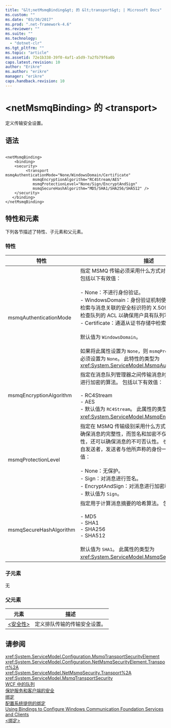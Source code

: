 ```yaml
---
title: "&lt;netMsmqBinding&gt; 的 &lt;transport&gt; | Microsoft Docs"
ms.custom: ""
ms.date: "03/30/2017"
ms.prod: ".net-framework-4.6"
ms.reviewer: ""
ms.suite: ""
ms.technology: 
  - "dotnet-clr"
ms.tgt_pltfrm: ""
ms.topic: "article"
ms.assetid: 72e1b338-39f0-4af1-a5d9-7a2fb79f6a0b
caps.latest.revision: 10
author: "Erikre"
ms.author: "erikre"
manager: "erikre"
caps.handback.revision: 10
---
```

# &lt;netMsmqBinding&gt; 的 &lt;transport&gt;
定义传输安全设置。  
  
## 语法  
  
```  
  
<netMsmqBinding>  
    <binding>  
    <security>  
         <transport msmqAuthenticationMode="None/WindowsDomain/Certificate"  
            msmqEncryptionAlgorithm="RC4Stream/AES"  
            msmqProtectionLevel="None/Sign/EncryptAndSign"  
            msmqSecureHashAlgorithm="MD5/SHA1/SHA256/SHA512" />  
    </security>  
   </binding>  
</netMsmqBinding>  
```  
  
## 特性和元素  
 下列各节描述了特性、子元素和父元素。  
  
### 特性  
  
|特性|描述|  
|--------|--------|  
|msmqAuthenticationMode|指定 MSMQ 传输必须采用什么方式对消息进行身份验证。  包括以下有效值：<br /><br /> -   None：不进行身份验证。<br />-   WindowsDomain：身份验证机制使用 Active Directory 检索与消息关联的安全标识符的 X.509 证书。  然后使用它来检查队列的 ACL 以确保用户具有队列写权限。<br />-   Certificate：通道从证书存储中检索证书。<br /><br /> 默认值为 `WindowsDomain`。<br /><br /> 如果将此属性设置为 `None`，则 `msmqProtectionLevel` 属性也必须设置为 `None`。  此特性的类型为 <xref:System.ServiceModel.MsmqAuthenticationMode>|  
|msmqEncryptionAlgorithm|指定在消息队列管理器之间传输消息时用于在网络上对消息进行加密的算法。  包括以下有效值：<br /><br /> -   RC4Stream<br />-   AES<br />-   默认值为 `RC4Stream`。  此属性的类型为 <xref:System.ServiceModel.MsmqEncryptionAlgorithm>。|  
|msmqProtectionLevel|指定在 MSMQ 传输级别采用什么方式来保护消息。  加密可确保消息的完整性，而签名和加密不仅可以确保消息的完整性，还可以确保消息的不可否认性。  也就是说，消息确实来自发送者，发送者与他所声称的身份一致。  包括以下有效值：<br /><br /> -   None：无保护。<br />-   Sign：对消息进行签名。<br />-   EncryptAndSign：对消息进行加密和签名。<br />-   默认值为 `Sign`。|  
|msmqSecureHashAlgorithm|指定用于计算消息摘要的哈希算法。  包括以下有效值：<br /><br /> -   MD5<br />-   SHA1<br />-   SHA256<br />-   SHA512<br /><br /> 默认值为 `SHA1`。  此属性的类型为 <xref:System.ServiceModel.MsmqSecureHashAlgorithm>。|  
  
### 子元素  
 无  
  
### 父元素  
  
|元素|描述|  
|--------|--------|  
|[\<安全性\>](../../../../../docs/framework/configure-apps/file-schema/wcf/security-of-netmsmqbinding.md)|定义排队传输的传输安全设置。|  
  
## 请参阅  
 <xref:System.ServiceModel.Configuration.MsmqTransportSecurityElement>   
 <xref:System.ServiceModel.Configuration.NetMsmqSecurityElement.Transport%2A>   
 <xref:System.ServiceModel.NetMsmqSecurity.Transport%2A>   
 <xref:System.ServiceModel.MsmqTransportSecurity>   
 [WCF 中的队列](../../../../../docs/framework/wcf/feature-details/queues-in-wcf.md)   
 [保护服务和客户端的安全](../../../../../docs/framework/wcf/feature-details/securing-services-and-clients.md)   
 [绑定](../../../../../docs/framework/wcf/bindings.md)   
 [配置系统提供的绑定](../../../../../docs/framework/wcf/feature-details/configuring-system-provided-bindings.md)   
 [Using Bindings to Configure Windows Communication Foundation Services and Clients](http://msdn.microsoft.com/zh-cn/bd8b277b-932f-472f-a42a-b02bb5257dfb)   
 [\<绑定\>](../../../../../docs/framework/misc/binding.md)